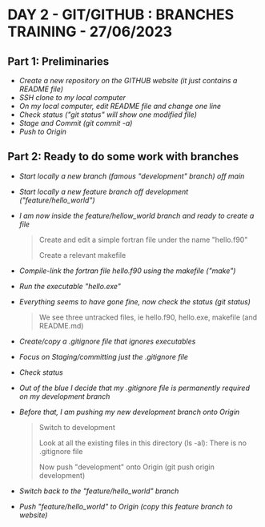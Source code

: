 # DAY 2 - GIT/GITHUB : BRANCHES TRAINING - 27/06/2023
## Part 1: Preliminaries
- *Create a new repository on the GITHUB website (it just contains a README file)*
- *SSH clone to my local computer*
- *On my local computer, edit README file and change one line*
- *Check status ("git status" will show one modified file)*
- *Stage and Commit (git commit -a)*
- *Push to Origin*
## Part 2: Ready to  do some work with branches
- *Start locally a new branch (famous "development" branch) off main*
- *Start locally a new feature branch off development ("feature/hello_world")*
- *I am now inside the feature/hellow_world branch and ready to create a file*
  
    > Create and edit a simple fortran file under the name "hello.f90"
    > 
    > Create a relevant makefile

- *Compile-link the fortran file hello.f90 using the makefile ("make")*
- *Run the executable "hello.exe"*
- *Everything seems to have gone fine, now check the status (git status)*

    > We see three untracked files, ie hello.f90, hello.exe, makefile (and README.md)

- *Create/copy a .gitignore file that ignores executables*
- *Focus on Staging/committing just the .gitignore file*
- *Check status*
- *Out of the blue I decide that my .gitignore file is permanently required on my development branch*
- *Before that, I am pushing my new development branch onto Origin*
  
    > Switch to development
    >
    > Look at all the existing files in this directory (ls -al): There is no .gitignore file
    > 
    > Now push "development" onto Origin (git push origin development)
    
- *Switch back to the "feature/hello_world" branch*
- *Push "feature/hello_world" to Origin (copy this feature branch to website)*
